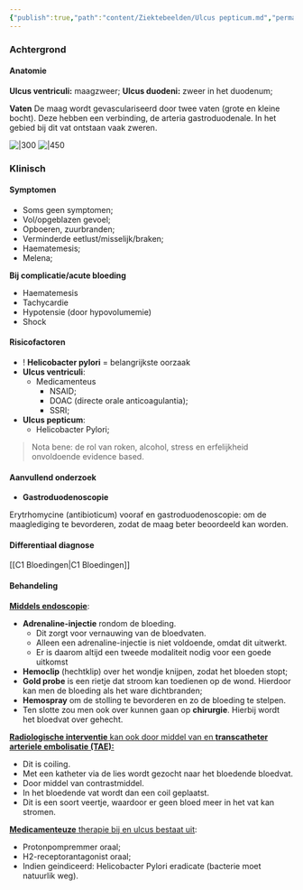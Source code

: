 ```yaml
---
{"publish":true,"path":"content/Ziektebeelden/Ulcus pepticum.md","permalink":"/content/ziektebeelden/ulcus-pepticum/","title":"Ulcus pepticum","tags":["MDL/Bloedingen"]}
---
```



### Achtergrond
#### Anatomie

**Ulcus ventriculi:** maagzweer;
**Ulcus duodeni:** zweer in het duodenum;

**Vaten**
De maag wordt gevasculariseerd door twee vaten (grote en kleine bocht). 
Deze hebben een verbinding, de arteria gastroduodenale. In het gebied bij dit vat ontstaan vaak zweren.


![|300](https://i.imgur.com/8cfzOFQ.png)
![|450](https://i.imgur.com/Tobxbja.png)




### Klinisch

#### Symptomen
- Soms geen symptomen;
- Vol/opgeblazen gevoel;
- Opboeren, zuurbranden;
- Verminderde eetlust/misselijk/braken;
- Haematemesis;
- Melena;

**Bij complicatie/acute bloeding**
- Haematemesis
- Tachycardie
- Hypotensie (door hypovolumemie)
- Shock

#### Risicofactoren
- ! **Helicobacter pylori** = belangrijkste oorzaak
- **Ulcus ventriculi**:
    - Medicamenteus
        - NSAID;
        - DOAC (directe orale anticoagulantia);
        - SSRI;
- **Ulcus pepticum**:
	- Helicobacter Pylori;  

> Nota bene: de rol van roken, alcohol, stress en erfelijkheid onvoldoende evidence based.

#### Aanvullend onderzoek
- **Gastroduodenoscopie** 

Erytrhomycine (antibioticum) vooraf en gastroduodenoscopie: om de maaglediging te bevorderen, zodat de maag beter beoordeeld kan worden.

#### Differentiaal diagnose
[[C1 Bloedingen\|C1 Bloedingen]]

#### Behandeling
<u>**Middels endoscopie**</u>:
- **Adrenaline-injectie** rondom de bloeding. 
	- Dit zorgt voor vernauwing van de bloedvaten. 
	- Alleen een adrenaline-injectie is niet voldoende, omdat dit uitwerkt. 
	- Er is daarom altijd een tweede modaliteit nodig voor een goede uitkomst
- **Hemoclip** (hechtklip) over het wondje knijpen, zodat het bloeden stopt;
- **Gold probe** is een rietje dat stroom kan toedienen op de wond. Hierdoor kan men de bloeding als het ware dichtbranden;
- **Hemospray** om de stolling te bevorderen en zo de bloeding te stelpen.
- Ten slotte zou men ook over kunnen gaan op **chirurgie**. Hierbij wordt het bloedvat over gehecht.

 <u>**Radiologische interventie** kan ook door middel van en **transcatheter arteriele embolisatie (TAE):**</u>
- Dit is coiling. 
- Met een katheter via de lies wordt gezocht naar het bloedende bloedvat. 
- Door middel van contrastmiddel. 
- In het bloedende vat wordt dan een coil geplaatst. 
- Dit is een soort veertje, waardoor er geen bloed meer in het vat kan stromen.

<u>**Medicamenteuze** therapie bij en ulcus bestaat uit</u>:

- Protonpompremmer oraal;
- H2-receptorantagonist oraal;
- Indien geindiceerd: Helicobacter Pylori eradicate (bacterie moet natuurlik weg).
